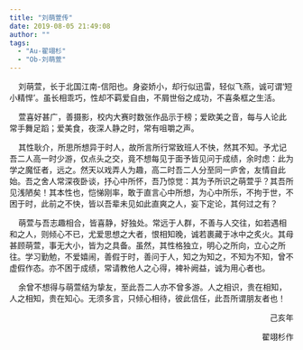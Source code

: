 ```yaml
---
title: "刘萌萱传"
date: 2019-08-05 21:49:08
author: ""
tags: 
  - "Au-翟翊杉"
  - "Ob-刘萌萱"
---
```


<p>&nbsp; &nbsp; 刘萌萱，长于北国江南-信阳也。身姿娇小，却行似迅雷，轻似飞燕，诚可谓&lsquo;短小精悍&rsquo;。虽长相乖巧，性却不羁爱自由，不屑世俗之成功，不喜条框之生活。</p>
<p>&nbsp; &nbsp;&nbsp;萱喜好甚广，善摄影，校内大赛时数张作品示于榜；爱欧美之音，每与人论此常手舞足蹈；爱美食，夜深人静之时，常有咀嚼之声。</p>
<p>&nbsp; &nbsp;&nbsp;其性耿介，所思所想异于时人，故所言所行常致班人不快，然其不知。予尤记吾二人高一时少游，仅点头之交，竟不想每见于面予皆见问于成绩，余时虑：此为学之魔怔者，远之。然天以戏弄人为趣，高二时吾二人分至同一庐舍，友情自此始。吾之舍人常深夜卧谈，抒心中所怀，吾乃惊觉：其为予所识之萌萱乎？其吾所见浅陋矣！其本性也，恺悌刚率，敢于直言心中所想，为心中所乐，不拘于世，不困于时，此前之不快，皆以吾辈未见如此直爽之人，妄下定论，其何过之有？</p>
<p>&nbsp; &nbsp;&nbsp;萌萱与吾志趣相合，皆喜静，好独处。常远于人群，不善与人交往，如若遇相和之人，则倾心不已，尤爱思想之大者，恨相知晚，诚若裹藏于冰中之炙火。其母甚顾萌萱，事无大小，皆为之具备。虽然，其性格独立，明心之所向，立心之所往。学习勤勉，不爱嬉闹，善假于时，善问于人，知之为知之，不知为不知，曾不虚假作态。亦不困于成绩，常请教他人之心得，裨补阙益，诚为用心者也。</p>
<p>&nbsp; &nbsp;&nbsp;余曾不想得与萌萱结为挚友，至此吾二人亦不曾多游。人之相识，贵在相知，人之相知，贵在知心。无须多言，只倾心相待，彼此信任，此吾所谓朋友者也！</p>
<p style="text-align: right;">&nbsp;&nbsp;&nbsp;&nbsp;&nbsp;&nbsp;&nbsp;&nbsp;&nbsp;&nbsp;&nbsp;&nbsp;&nbsp;&nbsp;&nbsp;&nbsp;&nbsp;&nbsp;&nbsp;&nbsp;&nbsp;&nbsp;&nbsp;&nbsp;&nbsp;&nbsp;己亥年</p>
<p style="text-align: right;">&nbsp;&nbsp;&nbsp;&nbsp;&nbsp;&nbsp;&nbsp;&nbsp;&nbsp;&nbsp;&nbsp;&nbsp;&nbsp;&nbsp;&nbsp;&nbsp;&nbsp;&nbsp;&nbsp;&nbsp;&nbsp;&nbsp;&nbsp;&nbsp;&nbsp;翟翊杉作</p>

